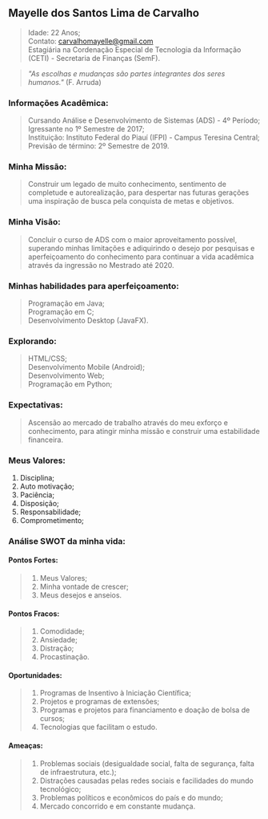 ## **Mayelle dos Santos Lima de Carvalho**
> Idade: 22 Anos; <br/>
> Contato: carvalhomayelle@gmail.com <br/>
> Estagiária na Cordenação Especial de Tecnologia da Informação (CETI) - Secretaria de Finanças (SemF). <br/>

>  *"As escolhas e mudanças são partes integrantes dos seres humanos."* (F. Arruda) <br/>

### Informações Acadêmica:
> Cursando Análise e Desenvolvimento de Sistemas (ADS) - 4º Período; <br/>
> Igressante no 1º Semestre de 2017; <br/>
> Instituição: Instituto Federal do Piauí (IFPI) - Campus Teresina Central; <br/>
> Previsão de término: 2º Semestre de 2019. <br/>

### Minha Missão:
> Construir um legado de muito conhecimento, sentimento de completude e autorealização, para despertar nas futuras gerações uma inspiração de busca pela conquista de metas e objetivos.

### Minha Visão:
> Concluir o curso de ADS com o maior aproveitamento possível, superando minhas limitações e adiquirindo o desejo por pesquisas e aperfeiçoamento do conhecimento para continuar a vida acadêmica através da ingressão no Mestrado até 2020.

### Minhas habilidades para aperfeiçoamento:
> Programação em Java; <br/>
> Programação em C; <br/>
> Desenvolvimento Desktop (JavaFX). <br/>

### Explorando:
> HTML/CSS; <br/>
> Desenvolvimento Mobile (Android); <br/>
> Desenvolvimento Web; <br/>
> Programação em Python; <br/>

### Expectativas:
> Ascensão ao mercado de trabalho através do meu exforço e conhecimento, para atingir minha missão e construir uma estabilidade financeira.

### Meus Valores:
1. Disciplina;  <br/>
2. Auto motivação;  <br/>
3. Paciência;  <br/>
4. Disposição;  <br/>
6. Responsabilidade;  <br/>
7. Comprometimento;  <br/>

### Análise SWOT da minha vida:
#### **Pontos Fortes:** 
> 1. Meus Valores;  <br/>
> 2. Minha vontade de crescer;  <br/>
> 3. Meus desejos e anseios.  <br/>

#### **Pontos Fracos:**
> 1. Comodidade;  <br/>
> 2. Ansiedade;  <br/>
> 3. Distração;  <br/>
> 4. Procastinação.  <br/>

#### Oportunidades: 
> 1. Programas de Insentivo à Iniciação Científica; <br/>
> 2. Projetos e programas de extensões; <br/>
> 3. Programas e projetos para financiamento e doação de bolsa de cursos; <br/>
> 4. Tecnologias que facilitam o estudo. <br/>

#### Ameaças: 
> 1. Problemas sociais (desigualdade social, falta de segurança, falta de infraestrutura, etc.); <br/>
> 2. Distrações causadas pelas redes sociais e facilidades do mundo tecnológico; <br/>
> 3. Problemas políticos e econômicos do país e do mundo; <br/>
> 4. Mercado concorrido e em constante mudança. <br/>
